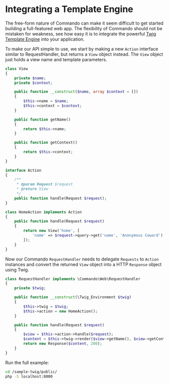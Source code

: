 Integrating a Template Engine
=============================

The free-form nature of Commando can make it seem difficult to get started building a
full-featured web app. The flexibility of Commando should not be mistaken for weakness,
see how easy it is to integrate the powerful [Twig Template Engine](http://twig.sensiolabs.org/)
into your application.

To make our API simple to use, we start by making a new `Action` interface similar to
RequestHandler, but returns a `View` object instead. The `View` object just holds a view name
and template parameters.

```php
class View
{
    private $name;
    private $context;

    public function __construct($name, array $context = [])
    {
        $this->name = $name;
        $this->context = $context;
    }

    public function getName()
    {
        return $this->name;
    }

    public function getContext()
    {
        return $this->context;
    }
}
```

```php
interface Action
{
    /**
     * @param Request $request
     * @return View
     */
    public function handle(Request $request);
}
```

```php
class HomeAction implements Action
{
    public function handle(Request $request)
    {
        return new View('home', [
            'name' => $request->query->get('name', 'Anonymous Coward')
        ]);
    }
}
```

Now our Commando `RequestHandler` needs to delegate `Requests` to `Action` instances
and convert the returned `View` object into a HTTP `Response` object using Twig.

```php
class RequestHandler implements \Commando\Web\RequestHandler
{
    private $twig;

    public function __construct(\Twig_Environment $twig)
    {
        $this->twig = $twig;
        $this->action = new HomeAction();
    }

    public function handle(Request $request)
    {
        $view = $this->action->handle($request);
        $content = $this->twig->render($view->getName(), $view->getContext());
        return new Response($content, 200);
    }
}
```

Run the full example:

```bash
cd /sample-twig/public/
php -S localhost:8000
```